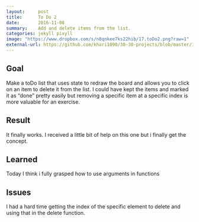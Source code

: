 ```yaml
---
layout:     post
title:      To Do 2
date:       2016-11-08
summary:    Add and delete items from the list.
categories: jekyll pixyll
image: "https://www.dropbox.com/s/n8qnkee7ks22hib/17.toDo2.png?raw=1"
external-url: https://github.com/khari1090/30-30-projects/blob/master/17.toDo2.html
---
```


## Goal
Make a toDo list that uses state to redraw the board and allows you to click on an item to delete it from the list. I could have kept the items and marked it as “done” pretty easily but removing a specific item at a specific index is more valuable for an exercise.

## Result
It finally works. I received a little bit of help on this one but i finally get the concept.

## Learned
Today I think i fully grasped how to use arguments in functions

## Issues
I had a hard time getting the index of the specific element to delete and using that in the delete function.
